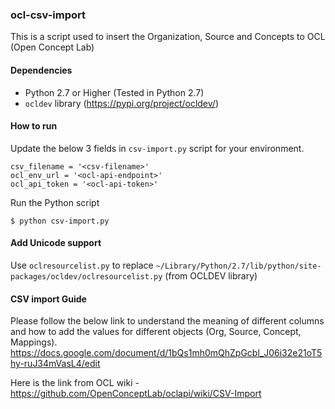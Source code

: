 ### ocl-csv-import
This is a script used to insert the Organization, Source and Concepts to OCL (Open Concept Lab)

#### Dependencies
  - Python 2.7 or Higher (Tested in Python 2.7)
  - `ocldev` library (https://pypi.org/project/ocldev/)

#### How to run
Update the below 3 fields in `csv-import.py` script for your environment.

```
csv_filename = '<csv-filename>'
ocl_env_url = '<ocl-api-endpoint>'
ocl_api_token = '<ocl-api-token>'

```
Run the Python script

```
$ python csv-import.py
```
#### Add Unicode support

Use `oclresourcelist.py` to replace `~/Library/Python/2.7/lib/python/site-packages/ocldev/oclresourcelist.py` (from OCLDEV library)

#### CSV import Guide
Please follow the below link to understand the meaning of different columns and how to add the values for different objects (Org, Source, Concept, Mappings).
https://docs.google.com/document/d/1bQs1mh0mQhZpGcbl_J06i32e21oT5hy-ruJ34mVasL4/edit

Here is the link from OCL wiki - https://github.com/OpenConceptLab/oclapi/wiki/CSV-Import
